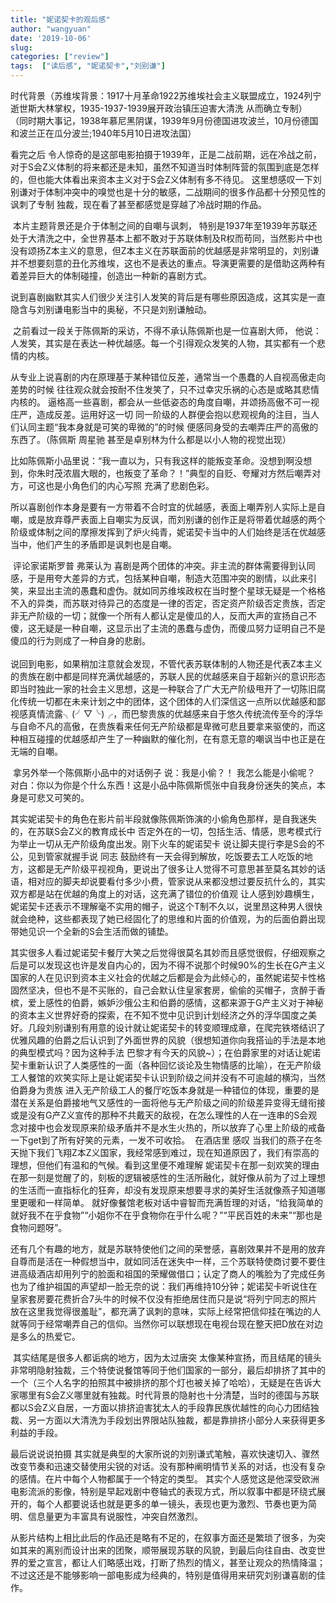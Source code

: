 ```yaml
---
title: "妮诺契卡的观后感"
author: "wangyuan"
date: '2019-10-06'
slug: 
categories: ["review"]
tags:  ["读后感", "妮诺契卡","刘别谦"]
---
```



时代背景（苏维埃背景：1917十月革命1922苏维埃社会主义联盟成立，1924列宁逝世斯大林掌权，1935-1937-1939展开政治镇压迫害大清洗 从而确立专制）
（同时期大事记，1938年慕尼黑阴谋，1939年9月份德国进攻波兰，10月份德国和波兰正在瓜分波兰;1940年5月10日进攻法国）

看完之后
        令人惊奇的是这部电影拍摄于1939年，正是二战前期，远在冷战之前，对于S会Z义体制的将来都还是未知，虽然不知道当时体制阵营的氛围到底是怎样的，但也能大体看出来资本主义对于S会Z义体制有多不待见。
        这里想感叹一下刘别谦对于体制冲突中的嗅觉也是十分的敏感，二战期间的很多作品都十分预见性的讽刺了专制 独裁，现在看了甚至都感觉是穿越了冷战时期的作品。

​        本片主题背景还是介于体制之间的自嘲与讽刺， 特别是1937年至1939年苏联还处于大清洗之中，全世界基本上都不敢对于苏联体制及R权而苟同，当然影片中也没有颂扬Z本主义的意思，但Z本主义在苏联面前的优越感是非常明显的，刘别谦并不想要刻意的丑化苏维埃，这也不是表达的重点。导演更需要的是借助这两种有着差异巨大的体制碰撞，创造出一种新的喜剧方式。

​        说到喜剧幽默其实人们很少关注引人发笑的背后是有哪些原因造成，这其实是一直隐含与刘别谦电影当中的奥秘，不只是刘别谦触动。

​        之前看过一段关于陈佩斯的采访，不得不承认陈佩斯也是一位喜剧大师，
​        他说：人发笑，其实是在表达一种优越感。每一个引得观众发笑的人物，其实都有一个悲情的内核。

​        从专业上说喜剧的内在原理基于某种错位反差，通常当一个愚蠢的人自视高傲走向差势的时候 往往观众就会按耐不住发笑了，只不过幸灾乐祸的心态是或略其悲情内核的。
​       逼格高一些喜剧，都会从一些低姿态的角度自嘲，并颂扬高傲不可一视庄严，造成反差。运用好这一切 同一阶级的人群便会抱以悲观视角的注目，当人们认同主题“我本身就是可笑的卑微的”的时候 便感同身受的去嘲弄庄严的高傲的东西了。（陈佩斯 周星驰 甚至是卓别林为什么都是以小人物的视觉出现）

​        比如陈佩斯小品里说：“我一直以为，只有我这样的能叛变革命。没想到啊没想到，你朱时茂浓眉大眼的，也叛变了革命？！”典型的自贬、夸耀对方然后嘲弄对方，可这也是小角色们的内心写照 充满了悲剧色彩。

​       所以喜剧创作本身是要有一方带着不合时宜的优越感，表面上嘲弄别人实际上是自嘲，或是放弃尊严表面上自嘲实为反讽，而刘别谦的创作正是将带着优越感的两个阶级或体制之间的摩擦发挥到了炉火纯青，妮诺契卡当中的人们始终是活在优越感当中，他们产生的矛盾即是讽刺也是自嘲。

​       评论家诺斯罗普 弗莱认为 喜剧是两个团体的冲突。非主流的群体需要得到认同感，于是用夸大差异的方式，包括某种自嘲，制造大范围冲突的剧情，以此来引笑，来显出主流的愚蠢和虚伪。就如同苏维埃政权在当时整个星球无疑是一个格格不入的异类，而苏联对待异己的态度是一律的否定，否定资产阶级否定贵族，否定非无产阶级的一切；就像一个所有人都认定是傻瓜的人，反而大声的宣扬自己不傻，这无疑是一种自嘲，这显示出了主流的愚蠢与虚伪，而傻瓜努力证明自己不是傻瓜的行为则成了一种自身的悲剧。
​     
​     
​        说回到电影，如果稍加注意就会发现，不管代表苏联体制的人物还是代表Z本主义的贵族在剧中都是同样充满优越感的，苏联人民的优越感来自于超新兴的意识形态即当时独此一家的社会主义思想，这是一种联合了广大无产阶级甩开了一切陈旧腐化传统一切都在未来计划之中的团体，这个团体的人们深信这一点所以优越感和鄙视感真情流露╮(╯▽╰)╭，而巴黎贵族的优越感来自于悠久传统流传至今的浮华与自命不凡的高傲，在贵族看来任何无产阶级都是卑微可悲且要拿来驱使的，而这种相互碰撞的优越感却产生了一种幽默的催化剂，在有意无意的嘲讽当中也正是在无端的自嘲。

​        拿另外举一个陈佩斯小品中的对话例子 说：我是小偷？！ 我怎么能是小偷呢？ 对白：你以为你是个什么东西！这是小品中陈佩斯慌张中自我身份迷失的笑点，本身是可悲又可笑的。

​        其实妮诺契卡的角色在影片前半段就像陈佩斯饰演的小偷角色那样，是自我迷失的，在苏联S会Z义的教育成长中 否定外在的一切，包括生活、情感，思考模式行为举止一切从无产阶级角度出发。
​        刚下火车的妮诺契卡 说让脚夫提行李是S会的不公，见到管家就握手说 同志 鼓励终有一天会得到解放，吃饭要去工人吃饭的地方，这都是无产阶级平视视角，更说出了很多让人觉得不可意思甚至莫名其妙的话语，
​        相对应的脚夫却说要看付多少小费，管家说从来都没想过要反抗什么的，其实双方都是站在优越的角度上的对话，这充满了错位的价值观 让人感到妙趣横生，妮诺契卡还表示不理解毫不实用的帽子，说这个T制不久以，说里昂这种男人很快就会绝种，这些都表现了她已经固化了的思维和片面的价值观，为的后面伯爵出现带她见识一个全新的S会生活而做的铺垫。

​        其实很多人看过妮诺契卡餐厅大笑之后觉得很莫名其妙而且感觉很假，仔细观察之后是可以发现这也许是发自内心的，因为不得不说那个时候90%的生长在G产主义国家的人在见识到资本主义社会的优越之后都是会为此倾心的，虽然妮诺契卡性格固然坚决，但也不是不买账的，自己会默认住皇家套房，偷偷的买帽子，贪醉于香槟，爱上感性的伯爵，嫉妒沙俄公主和伯爵的感情，这都来源于G产主义对于神秘的资本主义世界好奇的探索，在不知不觉中见识到计划经济之外的浮华国度之美好。
​        几段刘别谦别有用意的设计就让妮诺契卡的转变顺理成章，在爬完铁塔结识了优雅风趣的伯爵之后认识到了外面世界的风貌（很想知道你向我搭讪的手法是本地的典型模式吗？因为这种手法 巴黎才有今天的风貌~）；在伯爵家里的对话让妮诺契卡重新认识了人类感性的一面（各种回忆谈论及生物情感的比喻），在无产阶级工人餐馆的欢笑实际上是让妮诺契卡认识到阶级之间并没有不可逾越的横沟，
​        当然伯爵身为贵族 进入无产阶级工人的餐厅吃饭本身就是一种错位的体现，重要的是潜在关系是伯爵接地气又感性的一面将他与无产阶级之间的阶级差异变得无缝衔接或是没有G产Z义宣传的那种不共戴天的敌视，在怎么理性的人在一连串的S会观念对接中也会发现原来阶级矛盾并不是水生火热的，所以放弃了心里上阶级的戒备 一下get到了所有好笑的元素，一发不可收拾。
​           在酒店里 感叹 当我们的燕子在冬天抛下我们飞翔Z本Z义国家，我经常感到难过，现在知道原因了，我们有崇高的理想，但他们有温和的气候。看到这里便不难理解 妮诺契卡在那一刻欢笑的理由 在那一刻是觉醒了的，刻板的逻辑被感性的生活所融化，就好像从前为了过上理想的生活而一直指标化的狂奔，却没有发现原来想要寻求的美好生活就像燕子知道哪里更暖和一样简单。
就好像餐馆老板对话中睿智而充满哲理的对话，“给我简单的就好我不在乎食物”“小姐你不在乎食物你在乎什么呢？”“平民百姓的未来”“那也是食物问题呀”。

​        还有几个有趣的地方，就是苏联特使他们之间的荣誉感，喜剧效果并不是用的放弃自尊而是活在一种假想当中，就如同活在迷失中一样，三个苏联特使商讨要不要住进高级酒店却用列宁的脸面和祖国的荣耀做借口；认定了商人的嘴脸为了完成任务也为了维护祖国的声望却一脸无奈的说：我们再维持10分钟；妮诺契卡听说住在皇家套房要花费折合7头牛的时候不仅没有拒绝居住而只是说“将列宁同志的照片放在这里我觉得很羞耻”，都充满了讽刺的意味，实际上经常把信仰挂在嘴边的人就等同于经常嘲弄自己的信仰。当然你可以联想现在电视台现在整天把D放在对边是多么的热爱它。

​        其实结尾是很多人都诟病的地方，因为太过唐突 太像某种宣扬，而且结尾的镜头非常明隐射独裁，三个特使说餐馆等同于他们国家的一部分，最后却排挤了其中的一个（三个人名字的拍照其中被排挤的那个灯也被关掉了哈哈），无疑是在告诉大家哪里有S会Z义哪里就有独裁。时代背景的隐射也十分清楚，当时的德国与苏联都以S会Z义自居，一方面以排挤迫害犹太人的手段靠民族优越性的向心力团结独裁、另一方面以大清洗为手段划出界限站队独裁，都是靠排挤小部分人来获得更多利益的手段。


最后说说说拍摄
        其实就是典型的大家所说的刘别谦式笔触，喜欢快速切入、骤然改变节奏和迅速交替使用尖锐的对话。没有那种阐明情节关系的对话，也没有复杂的感情。在片中每个人物都属于一个特定的类型。 其实个人感觉这是他深受欧洲电影流派的影像，特别是早起戏剧中卷轴式的表现方式，所以叙事中都是环绕式展开的，每个人都要说话也就是更多的单一镜头，表现也更为激烈、节奏也更为简明、信息量更为丰富具有说服性，冲突自然激烈。
         

​        从影片结构上相比此后的作品还是略有不足的，在叙事方面还是繁琐了很多，为突如其来的离别而设计出来的团聚，顺带展现苏联的风貌，到最后向往自由、改变世界的爱之宣言，都让人们略感出戏，打断了热烈的情义，甚至让观众的热情降温；不过这还是不能够影响一部电影成为经典的，特别是值得用来研究刘别谦喜剧的佳作。  
